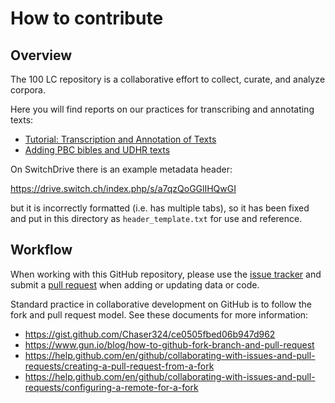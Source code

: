 # How to contribute

## Overview

The 100 LC repository is a collaborative effort to collect, curate, and analyze corpora.

Here you will find reports on our practices for transcribing and annotating texts:

* [Tutorial: Transcription and Annotation of Texts](https://www.overleaf.com/project/5cb846b20e7ba737465f8223)
* [Adding PBC bibles and UDHR texts](https://www.overleaf.com/project/5c5ad23e2600fe61259dfd25)

On SwitchDrive there is an example metadata header:

https://drive.switch.ch/index.php/s/a7qzQoGGlIHQwGI

but it is incorrectly formatted (i.e. has multiple tabs), so it has been fixed and put in this directory as `header_template.txt` for use and reference.

## Workflow

When working with this GitHub repository, please use the [issue tracker](https://github.com/uzling/100LC/issues) and submit a [pull request](https://github.com/uzling/100LC/pulls) when adding or updating data or code.

Standard practice in collaborative development on GitHub is to follow the fork and pull request model. See these documents for more information:

* <https://gist.github.com/Chaser324/ce0505fbed06b947d962>
* <https://www.gun.io/blog/how-to-github-fork-branch-and-pull-request>
* <https://help.github.com/en/github/collaborating-with-issues-and-pull-requests/creating-a-pull-request-from-a-fork>
* <https://help.github.com/en/github/collaborating-with-issues-and-pull-requests/configuring-a-remote-for-a-fork>

